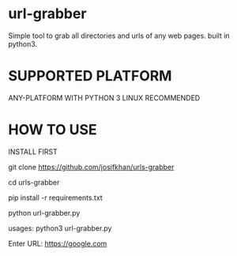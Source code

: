 # url-grabber
Simple tool to grab all directories and urls of any web pages. built in python3.
# SUPPORTED PLATFORM
ANY-PLATFORM WITH PYTHON 3
LINUX RECOMMENDED

# HOW TO USE
INSTALL FIRST

git clone https://github.com/josifkhan/urls-grabber

cd urls-grabber

pip install -r requirements.txt

python url-grabber.py


usages:
python3 url-grabber.py

Enter URL: https://google.com













